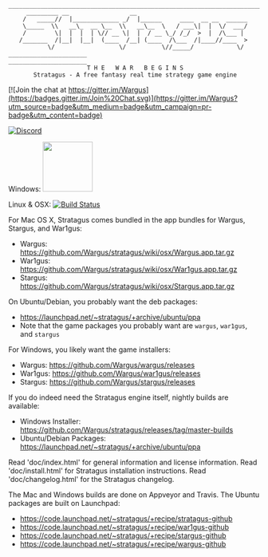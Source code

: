     _______________________________________________________________________
         _________ __                 __                               
        /   _____//  |_____________ _/  |______     ____  __ __  ______
        \_____  \\   __\_  __ \__  \\   __\__  \   / ___\|  |  \/  ___/
        /        \|  |  |  | \// __ \|  |  / __ \_/ /_/  >  |  /\___ | 
       /_______  /|__|  |__|  (____  /__| (____  /\___  /|____//____  >
               \/                  \/          \//_____/            \/ 
    ______________________                           ______________________
                          T H E   W A R   B E G I N S
           Stratagus - A free fantasy real time strategy game engine

[![Join the chat at https://gitter.im/Wargus](https://badges.gitter.im/Join%20Chat.svg)](https://gitter.im/Wargus?utm_source=badge&utm_medium=badge&utm_campaign=pr-badge&utm_content=badge)

[![Discord](https://img.shields.io/discord/780082494447288340?style=flat-square&logo=discord&label=discord)](https://discord.gg/gHnEMKWF)

Windows: <a href="https://ci.appveyor.com/project/timfel/stratagus"><img width="100" src="https://ci.appveyor.com/api/projects/status/github/Wargus/stratagus?branch=master&svg=true"></a>

Linux & OSX: [![Build Status](https://travis-ci.org/Wargus/stratagus.svg?branch=master)](https://travis-ci.org/Wargus/stratagus)

For Mac OS X, Stratagus comes bundled in the app bundles for Wargus, Stargus, and War1gus:
  - Wargus: https://github.com/Wargus/stratagus/wiki/osx/Wargus.app.tar.gz
  - War1gus: https://github.com/Wargus/stratagus/wiki/osx/War1gus.app.tar.gz
  - Stargus: https://github.com/Wargus/stratagus/wiki/osx/Stargus.app.tar.gz

On Ubuntu/Debian, you probably want the deb packages:
  - https://launchpad.net/~stratagus/+archive/ubuntu/ppa
  - Note that the game packages you probably want are `wargus`, `war1gus`, and `stargus`

For Windows, you likely want the game installers:
  - Wargus: https://github.com/Wargus/wargus/releases
  - War1gus: https://github.com/Wargus/war1gus/releases
  - Stargus: https://github.com/Wargus/stargus/releases

If you do indeed need the Stratagus engine itself, nightly builds are available:
  - Windows Installer: https://github.com/Wargus/stratagus/releases/tag/master-builds
  - Ubuntu/Debian Packages: https://launchpad.net/~stratagus/+archive/ubuntu/ppa

Read 'doc/index.html' for general information and license information.
Read 'doc/install.html' for Stratagus installation instructions.
Read 'doc/changelog.html' for the Stratagus changelog.

The Mac and Windows builds are done on Appveyor and Travis. The Ubuntu packages
are built on Launchpad:
  - https://code.launchpad.net/~stratagus/+recipe/stratagus-github
  - https://code.launchpad.net/~stratagus/+recipe/war1gus-github
  - https://code.launchpad.net/~stratagus/+recipe/stargus-github
  - https://code.launchpad.net/~stratagus/+recipe/wargus-github
